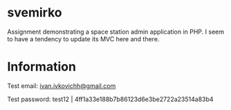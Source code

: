 # svemirko

Assignment demonstrating a space station admin application in PHP.
I seem to have a tendency to update its MVC here and there.

# Information

Test email: ivan.ivkovichh@gmail.com

Test password: test12 | 4ff1a33e188b7b86123d6e3be2722a23514a83b4
